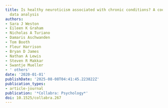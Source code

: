 ```yaml
---
title: Is healthy neuroticism associated with chronic conditions? A coordinated integrative
  data analysis
authors:
- Sara J Weston
- Eileen K Graham
- Nicholas A Turiano
- Damaris Aschwanden
- Tom Booth
- Fleur Harrison
- Bryan D James
- Nathan A Lewis
- Steven R Makkar
- Swantje Mueller
- ' others'
date: '2020-01-01'
publishDate: '2025-08-08T04:41:45.223822Z'
publication_types:
- article-journal
publication: '*Collabra: Psychology*'
doi: 10.1525/collabra.267
---
```

